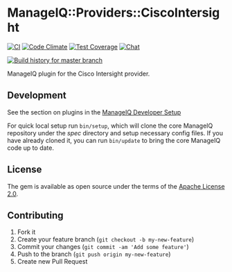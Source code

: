 # ManageIQ::Providers::CiscoIntersight

[![CI](https://github.com/ManageIQ/manageiq-providers-cisco_intersight/actions/workflows/ci.yaml/badge.svg)](https://github.com/ManageIQ/manageiq-providers-cisco_intersight/actions/workflows/ci.yaml)
[![Code Climate](https://codeclimate.com/github/ManageIQ/manageiq-providers-cisco_intersight.svg)](https://codeclimate.com/github/ManageIQ/manageiq-providers-cisco_intersight)
[![Test Coverage](https://codeclimate.com/github/ManageIQ/manageiq-providers-cisco_intersight/badges/coverage.svg)](https://codeclimate.com/github/ManageIQ/manageiq-providers-cisco_intersight/coverage)
[![Chat](https://badges.gitter.im/Join%20Chat.svg)](https://gitter.im/ManageIQ/manageiq-providers-cisco_intersight?utm_source=badge&utm_medium=badge&utm_campaign=pr-badge&utm_content=badge)

[![Build history for master branch](https://buildstats.info/github/chart/ManageIQ/manageiq-providers-cisco_intersight?branch=master&buildCount=50&includeBuildsFromPullRequest=false&showstats=false)](https://github.com/ManageIQ/manageiq-providers-cisco_intersight/actions?query=branch%3Amaster)

ManageIQ plugin for the Cisco Intersight provider.

## Development

See the section on plugins in the [ManageIQ Developer Setup](http://manageiq.org/docs/guides/developer_setup/plugins)

For quick local setup run `bin/setup`, which will clone the core ManageIQ repository under the *spec* directory and setup necessary config files. If you have already cloned it, you can run `bin/update` to bring the core ManageIQ code up to date.

## License

The gem is available as open source under the terms of the [Apache License 2.0](http://www.apache.org/licenses/LICENSE-2.0).

## Contributing

1. Fork it
2. Create your feature branch (`git checkout -b my-new-feature`)
3. Commit your changes (`git commit -am 'Add some feature'`)
4. Push to the branch (`git push origin my-new-feature`)
5. Create new Pull Request
